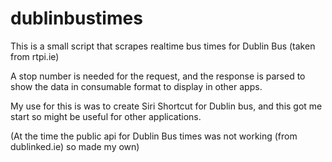 # dublinbustimes

This is a small script that scrapes realtime bus times for Dublin Bus (taken from rtpi.ie)

A stop number is needed for the request, and the response is parsed to show the data in consumable format to display in other apps.

My use for this is was to create Siri Shortcut for Dublin bus, and this got me start so might be useful for other applications.

(At the time the public api for Dublin Bus times was not working (from dublinked.ie) so made my own)
